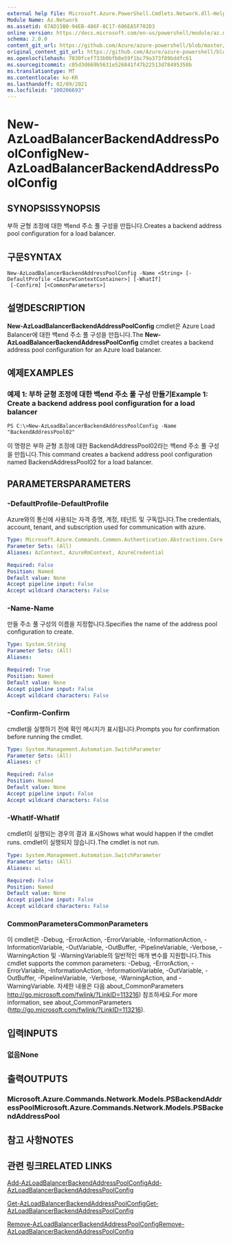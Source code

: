 ```yaml
---
external help file: Microsoft.Azure.PowerShell.Cmdlets.Network.dll-Help.xml
Module Name: Az.Network
ms.assetid: 67AD15B0-94EB-486F-8C17-606EA5F702D3
online version: https://docs.microsoft.com/en-us/powershell/module/az.network/new-azloadbalancerbackendaddresspoolconfig
schema: 2.0.0
content_git_url: https://github.com/Azure/azure-powershell/blob/master/src/Network/Network/help/New-AzLoadBalancerBackendAddressPoolConfig.md
original_content_git_url: https://github.com/Azure/azure-powershell/blob/master/src/Network/Network/help/New-AzLoadBalancerBackendAddressPoolConfig.md
ms.openlocfilehash: 7030fcef733b9bfb8e59f1bc79a373f89bddfc61
ms.sourcegitcommit: c05d3d669b5631e526841f47b22513d78495350b
ms.translationtype: MT
ms.contentlocale: ko-KR
ms.lasthandoff: 02/09/2021
ms.locfileid: "100206693"
---
```

# <span data-ttu-id="059d3-101">New-AzLoadBalancerBackendAddressPoolConfig</span><span class="sxs-lookup"><span data-stu-id="059d3-101">New-AzLoadBalancerBackendAddressPoolConfig</span></span>

## <span data-ttu-id="059d3-102">SYNOPSIS</span><span class="sxs-lookup"><span data-stu-id="059d3-102">SYNOPSIS</span></span>
<span data-ttu-id="059d3-103">부하 균형 조정에 대한 백end 주소 풀 구성을 만듭니다.</span><span class="sxs-lookup"><span data-stu-id="059d3-103">Creates a backend address pool configuration for a load balancer.</span></span>

## <span data-ttu-id="059d3-104">구문</span><span class="sxs-lookup"><span data-stu-id="059d3-104">SYNTAX</span></span>

```
New-AzLoadBalancerBackendAddressPoolConfig -Name <String> [-DefaultProfile <IAzureContextContainer>] [-WhatIf]
 [-Confirm] [<CommonParameters>]
```

## <span data-ttu-id="059d3-105">설명</span><span class="sxs-lookup"><span data-stu-id="059d3-105">DESCRIPTION</span></span>
<span data-ttu-id="059d3-106">**New-AzLoadBalancerBackendAddressPoolConfig** cmdlet은 Azure Load Balancer에 대한 백end 주소 풀 구성을 만듭니다.</span><span class="sxs-lookup"><span data-stu-id="059d3-106">The **New-AzLoadBalancerBackendAddressPoolConfig** cmdlet creates a backend address pool configuration for an Azure load balancer.</span></span>

## <span data-ttu-id="059d3-107">예제</span><span class="sxs-lookup"><span data-stu-id="059d3-107">EXAMPLES</span></span>

### <span data-ttu-id="059d3-108">예제 1: 부하 균형 조정에 대한 백end 주소 풀 구성 만들기</span><span class="sxs-lookup"><span data-stu-id="059d3-108">Example 1: Create a backend address pool configuration for a load balancer</span></span>
```
PS C:\>New-AzLoadBalancerBackendAddressPoolConfig -Name "BackendAddressPool02"
```

<span data-ttu-id="059d3-109">이 명령은 부하 균형 조정에 대한 BackendAddressPool02라는 백end 주소 풀 구성을 만듭니다.</span><span class="sxs-lookup"><span data-stu-id="059d3-109">This command creates a backend address pool configuration named BackendAddressPool02 for a load balancer.</span></span>

## <span data-ttu-id="059d3-110">PARAMETERS</span><span class="sxs-lookup"><span data-stu-id="059d3-110">PARAMETERS</span></span>

### <span data-ttu-id="059d3-111">-DefaultProfile</span><span class="sxs-lookup"><span data-stu-id="059d3-111">-DefaultProfile</span></span>
<span data-ttu-id="059d3-112">Azure와의 통신에 사용되는 자격 증명, 계정, 테넌트 및 구독입니다.</span><span class="sxs-lookup"><span data-stu-id="059d3-112">The credentials, account, tenant, and subscription used for communication with azure.</span></span>

```yaml
Type: Microsoft.Azure.Commands.Common.Authentication.Abstractions.Core.IAzureContextContainer
Parameter Sets: (All)
Aliases: AzContext, AzureRmContext, AzureCredential

Required: False
Position: Named
Default value: None
Accept pipeline input: False
Accept wildcard characters: False
```

### <span data-ttu-id="059d3-113">-Name</span><span class="sxs-lookup"><span data-stu-id="059d3-113">-Name</span></span>
<span data-ttu-id="059d3-114">만들 주소 풀 구성의 이름을 지정합니다.</span><span class="sxs-lookup"><span data-stu-id="059d3-114">Specifies the name of the address pool configuration to create.</span></span>

```yaml
Type: System.String
Parameter Sets: (All)
Aliases:

Required: True
Position: Named
Default value: None
Accept pipeline input: False
Accept wildcard characters: False
```

### <span data-ttu-id="059d3-115">-Confirm</span><span class="sxs-lookup"><span data-stu-id="059d3-115">-Confirm</span></span>
<span data-ttu-id="059d3-116">cmdlet을 실행하기 전에 확인 메시지가 표시됩니다.</span><span class="sxs-lookup"><span data-stu-id="059d3-116">Prompts you for confirmation before running the cmdlet.</span></span>

```yaml
Type: System.Management.Automation.SwitchParameter
Parameter Sets: (All)
Aliases: cf

Required: False
Position: Named
Default value: None
Accept pipeline input: False
Accept wildcard characters: False
```

### <span data-ttu-id="059d3-117">-WhatIf</span><span class="sxs-lookup"><span data-stu-id="059d3-117">-WhatIf</span></span>
<span data-ttu-id="059d3-118">cmdlet이 실행되는 경우의 결과 표시</span><span class="sxs-lookup"><span data-stu-id="059d3-118">Shows what would happen if the cmdlet runs.</span></span> <span data-ttu-id="059d3-119">cmdlet이 실행되지 않습니다.</span><span class="sxs-lookup"><span data-stu-id="059d3-119">The cmdlet is not run.</span></span>

```yaml
Type: System.Management.Automation.SwitchParameter
Parameter Sets: (All)
Aliases: wi

Required: False
Position: Named
Default value: None
Accept pipeline input: False
Accept wildcard characters: False
```

### <span data-ttu-id="059d3-120">CommonParameters</span><span class="sxs-lookup"><span data-stu-id="059d3-120">CommonParameters</span></span>
<span data-ttu-id="059d3-121">이 cmdlet은 -Debug, -ErrorAction, -ErrorVariable, -InformationAction, -InformationVariable, -OutVariable, -OutBuffer, -PipelineVariable, -Verbose, -WarningAction 및 -WarningVariable의 일반적인 매개 변수를 지원합니다.</span><span class="sxs-lookup"><span data-stu-id="059d3-121">This cmdlet supports the common parameters: -Debug, -ErrorAction, -ErrorVariable, -InformationAction, -InformationVariable, -OutVariable, -OutBuffer, -PipelineVariable, -Verbose, -WarningAction, and -WarningVariable.</span></span> <span data-ttu-id="059d3-122">자세한 내용은 다음 about_CommonParameters http://go.microsoft.com/fwlink/?LinkID=113216) 참조하세요.</span><span class="sxs-lookup"><span data-stu-id="059d3-122">For more information, see about_CommonParameters (http://go.microsoft.com/fwlink/?LinkID=113216).</span></span>

## <span data-ttu-id="059d3-123">입력</span><span class="sxs-lookup"><span data-stu-id="059d3-123">INPUTS</span></span>

### <span data-ttu-id="059d3-124">없음</span><span class="sxs-lookup"><span data-stu-id="059d3-124">None</span></span>

## <span data-ttu-id="059d3-125">출력</span><span class="sxs-lookup"><span data-stu-id="059d3-125">OUTPUTS</span></span>

### <span data-ttu-id="059d3-126">Microsoft.Azure.Commands.Network.Models.PSBackendAddressPool</span><span class="sxs-lookup"><span data-stu-id="059d3-126">Microsoft.Azure.Commands.Network.Models.PSBackendAddressPool</span></span>

## <span data-ttu-id="059d3-127">참고 사항</span><span class="sxs-lookup"><span data-stu-id="059d3-127">NOTES</span></span>

## <span data-ttu-id="059d3-128">관련 링크</span><span class="sxs-lookup"><span data-stu-id="059d3-128">RELATED LINKS</span></span>

[<span data-ttu-id="059d3-129">Add-AzLoadBalancerBackendAddressPoolConfig</span><span class="sxs-lookup"><span data-stu-id="059d3-129">Add-AzLoadBalancerBackendAddressPoolConfig</span></span>](./Add-AzLoadBalancerBackendAddressPoolConfig.md)

[<span data-ttu-id="059d3-130">Get-AzLoadBalancerBackendAddressPoolConfig</span><span class="sxs-lookup"><span data-stu-id="059d3-130">Get-AzLoadBalancerBackendAddressPoolConfig</span></span>](./Get-AzLoadBalancerBackendAddressPoolConfig.md)

[<span data-ttu-id="059d3-131">Remove-AzLoadBalancerBackendAddressPoolConfig</span><span class="sxs-lookup"><span data-stu-id="059d3-131">Remove-AzLoadBalancerBackendAddressPoolConfig</span></span>](./Remove-AzLoadBalancerBackendAddressPoolConfig.md)


